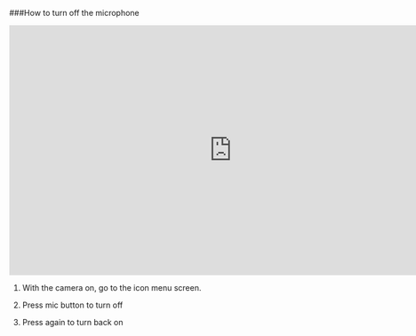 ###How to turn off the microphone

<iframe width="800" height="450" src="https://www.youtube.com/embed/O50sMlg4yvc?feature=oembed" frameborder="0" allowfullscreen></iframe>

1. With the camera on, go to the icon menu screen.

2. Press mic button to turn off

3. Press again to turn back on
